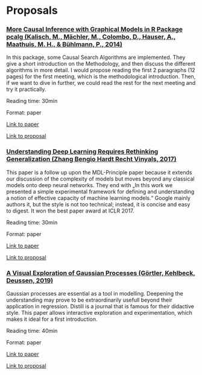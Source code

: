 # Proposals

### [More Causal Inference with Graphical Models in R Package pcalg (Kalisch, M., Mächler, M., Colombo, D., Hauser, A., Maathuis, M. H., & Bühlmann, P., 2014)](https://pbil.univ-lyon1.fr/CRAN/web/packages/pcalg/vignettes/pcalgDoc.pdf)

In this package, some Causal Search Algorithms are implemented. They give a short introduction on the Methodology, and then discuss the different algorithms in more detail.
I would propose reading the first 2 paragraphs (12 pages) for the first meeting, which is the methodological introduction.
Then, if we want to dive in further, we could read the rest for the next meeting and try it practically.

Reading time: 30min

Format: paper

[Link to paper](https://pbil.univ-lyon1.fr/CRAN/web/packages/pcalg/vignettes/pcalgDoc.pdf)

[Link to proposal](proposals/causal-inference-R-pcalg.md)

### [Understanding Deep Learning Requires Rethinking Generalization (Zhang Bengio Hardt Recht Vinyals, 2017)](https://arxiv.org/pdf/1611.03530.pdf)

This paper is a follow up upon the MDL-Principle paper because it extends our discussion of the complexity of models but moves beyond any classical models onto deep neural networks. They end with „In this work we presented a simple experimental framework for defining and understanding a notion of effective capacity of machine learning models.“ Google mainly authors it, but the style is not too technical; instead, it is concise and easy to digest. It won the best paper award at ICLR 2017.

Reading time: 30min

Format: paper

[Link to paper](https://arxiv.org/pdf/1611.03530.pdf)

[Link to proposal](proposals/deep-learning-generlization.md)

### [A Visual Exploration of Gaussian Processes (Görtler, Kehlbeck, Deussen, 2019)](https://distill.pub/2019/visual-exploration-gaussian-processes/)

Gaussian processes are essential as a tool in modelling. Deepening the understanding may prove to be extraordinarily usefull beyond their application in regression. Distill is a journal that is famous for their didactive style. This paper allows interactive exploration and experimentation, which makes it ideal for a first introduction.

Reading time: 40min

Format: paper

[Link to paper](https://distill.pub/2019/visual-exploration-gaussian-processes/)

[Link to proposal](proposals/goertler-gaussian-processes.md)
